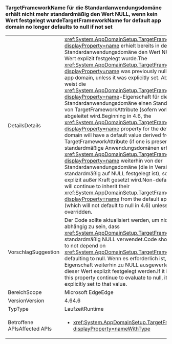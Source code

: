 ### <a name="targetframeworkname-for-default-app-domain-no-longer-defaults-to-null-if-not-set"></a><span data-ttu-id="a54cb-101">TargetFrameworkName für die Standardanwendungsdomäne erhält nicht mehr standardmäßig den Wert NULL, wenn kein Wert festgelegt wurde</span><span class="sxs-lookup"><span data-stu-id="a54cb-101">TargetFrameworkName for default app domain no longer defaults to null if not set</span></span>

|   |   |
|---|---|
|<span data-ttu-id="a54cb-102">Details</span><span class="sxs-lookup"><span data-stu-id="a54cb-102">Details</span></span>|<span data-ttu-id="a54cb-103"><xref:System.AppDomainSetup.TargetFrameworkName?displayProperty=name> erhielt bereits in der Standardanwendungsdomäne den Wert NULL, sofern kein Wert explizit festgelegt wurde.</span><span class="sxs-lookup"><span data-stu-id="a54cb-103">The <xref:System.AppDomainSetup.TargetFrameworkName?displayProperty=name> was previously null in the default app domain, unless it was explicitly set.</span></span> <span data-ttu-id="a54cb-104">Ab Version 4.6 weist die <xref:System.AppDomainSetup.TargetFrameworkName?displayProperty=name>-Eigenschaft für die Standardanwendungsdomäne einen Standardwert auf, der von TargetFrameworkAttribute (sofern vorhanden) abgeleitet wird.</span><span class="sxs-lookup"><span data-stu-id="a54cb-104">Beginning in 4.6, the <xref:System.AppDomainSetup.TargetFrameworkName?displayProperty=name> property for the default app domain will have a default value derived from the TargetFrameworkAttribute (if one is present).</span></span> <span data-ttu-id="a54cb-105">Nicht standardmäßige Anwendungsdomänen erben ihr <xref:System.AppDomainSetup.TargetFrameworkName?displayProperty=name> weiterhin von der Standardanwendungsdomäne (die in Version 4.6 nicht standardmäßig auf NULL festgelegt ist), sofern sie nicht explizit außer Kraft gesetzt wird.</span><span class="sxs-lookup"><span data-stu-id="a54cb-105">Non-default app domains will continue to inherit their <xref:System.AppDomainSetup.TargetFrameworkName?displayProperty=name> from the default app domain (which will not default to null in 4.6) unless it is explicitly overridden.</span></span>|
|<span data-ttu-id="a54cb-106">Vorschlag</span><span class="sxs-lookup"><span data-stu-id="a54cb-106">Suggestion</span></span>|<span data-ttu-id="a54cb-107">Der Code sollte aktualisiert werden, um nicht davon abhängig zu sein, dass <xref:System.AppDomainSetup.TargetFrameworkName> standardmäßig NULL verwendet.</span><span class="sxs-lookup"><span data-stu-id="a54cb-107">Code should be updated to not depend on <xref:System.AppDomainSetup.TargetFrameworkName> defaulting to null.</span></span> <span data-ttu-id="a54cb-108">Wenn es erforderlich ist, dass diese Eigenschaft weiterhin zu NULL ausgewertet wird, kann dieser Wert explizit festgelegt werden.</span><span class="sxs-lookup"><span data-stu-id="a54cb-108">If it is required that this property continue to evaluate to null, it can be explicitly set to that value.</span></span>|
|<span data-ttu-id="a54cb-109">Bereich</span><span class="sxs-lookup"><span data-stu-id="a54cb-109">Scope</span></span>|<span data-ttu-id="a54cb-110">Microsoft Edge</span><span class="sxs-lookup"><span data-stu-id="a54cb-110">Edge</span></span>|
|<span data-ttu-id="a54cb-111">Version</span><span class="sxs-lookup"><span data-stu-id="a54cb-111">Version</span></span>|<span data-ttu-id="a54cb-112">4.6</span><span class="sxs-lookup"><span data-stu-id="a54cb-112">4.6</span></span>|
|<span data-ttu-id="a54cb-113">Typ</span><span class="sxs-lookup"><span data-stu-id="a54cb-113">Type</span></span>|<span data-ttu-id="a54cb-114">Laufzeit</span><span class="sxs-lookup"><span data-stu-id="a54cb-114">Runtime</span></span>|
|<span data-ttu-id="a54cb-115">Betroffene APIs</span><span class="sxs-lookup"><span data-stu-id="a54cb-115">Affected APIs</span></span>|<ul><li><xref:System.AppDomainSetup.TargetFrameworkName?displayProperty=nameWithType></li></ul>|

